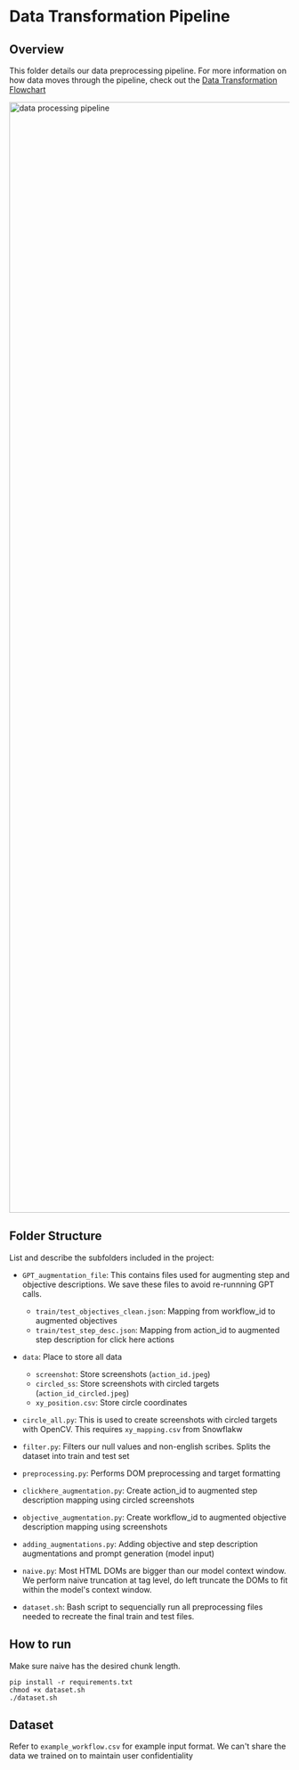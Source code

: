 # Data Transformation Pipeline

## Overview

This folder details our data preprocessing pipeline. For more information on how data moves through the pipeline, check out the [Data Transformation Flowchart](https://www.figma.com/board/dP4iwGchrQFnjNVHsj1I77/Untitled?node-id=0-1&node-type=canvas&t=B1gxNngVCBb8Roqt-0)

<img width="1994" alt="data processing pipeline" src="https://github.com/user-attachments/assets/ab3f4ff4-0857-4688-b507-fe297bef3809">

## Folder Structure
List and describe the subfolders included in the project:
* `GPT_augmentation_file`: This contains files used for augmenting step and objective descriptions. We save these files to avoid re-runnning GPT calls.
    * `train/test_objectives_clean.json`: Mapping from workflow_id to augmented objectives
    * `train/test_step_desc.json`: Mapping from action_id to augmented step description for click here actions

* `data`: Place to store all data
    * `screenshot`: Store screenshots (`action_id.jpeg`)
    * `circled_ss`: Store screenshots with circled targets (`action_id_circled.jpeg`)
    * `xy_position.csv`: Store circle coordinates

* `circle_all.py`: This is used to create screenshots with circled targets with OpenCV. This requires `xy_mapping.csv` from Snowflakw

* `filter.py`: Filters our null values and non-english scribes. Splits the dataset into train and test set

* `preprocessing.py`: Performs DOM preprocessing and target formatting

* `clickhere_augmentation.py`: Create action_id to augmented step description mapping using circled screenshots

* `objective_augmentation.py`: Create workflow_id to augmented objective description mapping using screenshots

* `adding_augmentations.py`: Adding objective and step description augmentations and prompt generation (model input)

* `naive.py`: Most HTML DOMs are bigger than our model context window. We perform naive truncation at tag level, do left truncate the DOMs to fit within the model's context window.

* `dataset.sh`: Bash script to sequencially run all preprocessing files needed to recreate the final train and test files.

## How to run

Make sure naive has the desired chunk length.

```
pip install -r requirements.txt
chmod +x dataset.sh
./dataset.sh
```

## Dataset
Refer to `example_workflow.csv` for example input format. We can't share the data we trained on to maintain user confidentiality
